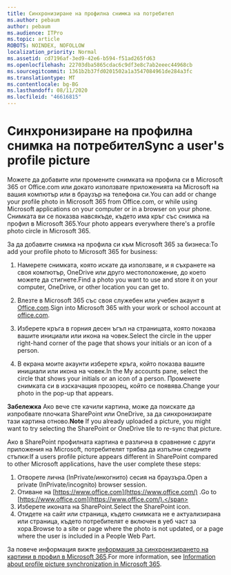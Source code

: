 ```yaml
---
title: Синхронизиране на профилна снимка на потребител
ms.author: pebaum
author: pebaum
ms.audience: ITPro
ms.topic: article
ROBOTS: NOINDEX, NOFOLLOW
localization_priority: Normal
ms.assetid: cd7196af-3ed9-42e6-b594-f51ad265fd63
ms.openlocfilehash: 22703dba5865cdac6c9df3e8c7ab2eeec44968cb
ms.sourcegitcommit: 1361b2b37fd0201502a1a3547084961de284a3fc
ms.translationtype: MT
ms.contentlocale: bg-BG
ms.lasthandoff: 08/11/2020
ms.locfileid: "46616815"
---
```

# <a name="sync-a-users-profile-picture"></a><span data-ttu-id="93e4b-102">Синхронизиране на профилна снимка на потребител</span><span class="sxs-lookup"><span data-stu-id="93e4b-102">Sync a user's profile picture</span></span>

<span data-ttu-id="93e4b-103">Можете да добавите или промените снимката на профила си в Microsoft 365 от Office.com или докато използвате приложенията на Microsoft на вашия компютър или в браузър на телефона си.</span><span class="sxs-lookup"><span data-stu-id="93e4b-103">You can add or change your profile photo in Microsoft 365 from Office.com, or while using Microsoft applications on your computer or in a browser on your phone.</span></span> <span data-ttu-id="93e4b-104">Снимката ви се показва навсякъде, където има кръг със снимка на профил в Microsoft 365.</span><span class="sxs-lookup"><span data-stu-id="93e4b-104">Your photo appears everywhere there's a profile photo circle in Microsoft 365.</span></span>

<span data-ttu-id="93e4b-105">За да добавите снимка на профила си към Microsoft 365 за бизнеса:</span><span class="sxs-lookup"><span data-stu-id="93e4b-105">To add your profile photo to Microsoft 365 for business:</span></span>

1. <span data-ttu-id="93e4b-106">Намерете снимката, която искате да използвате, и я съхранете на своя компютър, OneDrive или друго местоположение, до което можете да стигнете.</span><span class="sxs-lookup"><span data-stu-id="93e4b-106">Find a photo you want to use and store it on your computer, OneDrive, or other location you can get to.</span></span>

2. <span data-ttu-id="93e4b-107">Влезте в Microsoft 365 със своя служебен или учебен акаунт в [Office.com](https://www.office.com).</span><span class="sxs-lookup"><span data-stu-id="93e4b-107">Sign into Microsoft 365 with your work or school account at [office.com](https://www.office.com).</span></span>

3. <span data-ttu-id="93e4b-108">Изберете кръга в горния десен ъгъл на страницата, която показва вашите инициали или икона на човек.</span><span class="sxs-lookup"><span data-stu-id="93e4b-108">Select the circle in the upper right-hand corner of the page that shows your initials or an icon of a person.</span></span>

4. <span data-ttu-id="93e4b-109">В екрана моите акаунти изберете кръга, който показва вашите инициали или икона на човек.</span><span class="sxs-lookup"><span data-stu-id="93e4b-109">In the My accounts pane, select the circle that shows your initials or an icon of a person.</span></span> <span data-ttu-id="93e4b-110">Променете снимката си в изскачащия прозорец, който се появява.</span><span class="sxs-lookup"><span data-stu-id="93e4b-110">Change your photo in the pop-up that appears.</span></span>

<span data-ttu-id="93e4b-111">**Забележка** Ако вече сте качили картина, може да поискате да изпробвате плочката SharePoint или OneDrive, за да синхронизирате тази картина отново.</span><span class="sxs-lookup"><span data-stu-id="93e4b-111">**Note** If you already uploaded a picture, you might want to try selecting the SharePoint or OneDrive tile to re-sync that picture.</span></span>

<span data-ttu-id="93e4b-112">Ако в SharePoint профилната картина е различна в сравнение с други приложения на Microsoft, потребителят трябва да изпълни следните стъпки:</span><span class="sxs-lookup"><span data-stu-id="93e4b-112">If a users profile picture appears different in SharePoint compared to other Microsoft applications, have the user complete these steps:</span></span>

1. <span data-ttu-id="93e4b-113">Отворете лична (InPrivate/инкогнито) сесия на браузъра.</span><span class="sxs-lookup"><span data-stu-id="93e4b-113">Open a private (InPrivate/incognito) browser session.</span></span>
2. <span data-ttu-id="93e4b-114">Отиване на [https://www.office.com](https://www.office.com/) .</span><span class="sxs-lookup"><span data-stu-id="93e4b-114">Go to [https://www.office.com](https://www.office.com/).</span></span>
3. <span data-ttu-id="93e4b-115">Изберете иконата на SharePoint.</span><span class="sxs-lookup"><span data-stu-id="93e4b-115">Select the SharePoint icon.</span></span>
4. <span data-ttu-id="93e4b-116">Отидете на сайт или страница, където снимката не е актуализирана или страница, където потребителят е включен в уеб част за хора.</span><span class="sxs-lookup"><span data-stu-id="93e4b-116">Browse to a site or page where the photo is not updated, or a page where the user is included in a People Web Part.</span></span>

<span data-ttu-id="93e4b-117">За повече информация вижте [информация за синхронизирането на картини в профил в Microsoft 365](https://support.office.com/article/information-about-profile-picture-synchronization-in-office-365-20594d76-d054-4af4-a660-401133e3d48a).</span><span class="sxs-lookup"><span data-stu-id="93e4b-117">For more information, see [Information about profile picture synchronization in Microsoft 365](https://support.office.com/article/information-about-profile-picture-synchronization-in-office-365-20594d76-d054-4af4-a660-401133e3d48a).</span></span>

